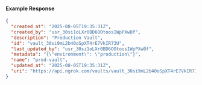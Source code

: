 <!-- Code generated for API Clients. DO NOT EDIT. -->

#### Example Response

```json
{
  "created_at": "2025-08-05T19:35:31Z",
  "created_by": "usr_30si1oLXr0BD6OOtoosIWpPXwBf",
  "description": "Production Vault",
  "id": "vault_30si9mL2b40oSpXT4rE7VkIR73U",
  "last_updated_by": "usr_30si1oLXr0BD6OOtoosIWpPXwBf",
  "metadata": "{\"environment\": \"production\"}",
  "name": "prod-vault",
  "updated_at": "2025-08-05T19:35:31Z",
  "uri": "https://api.ngrok.com/vaults/vault_30si9mL2b40oSpXT4rE7VkIR73U"
}
```
